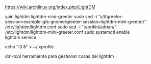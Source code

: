 https://wiki.archlinux.org/index.php/LightDM

yain lightdm lightdm-mini-greeter
sudo sed -i "s/#greeter-session=example-gtk-gnome/greeter-session=lightdm-mini-greeter/" /etc/lightdm/lightdm.conf
sudo sed -i "s/prikhi/adrian/" /etc/lightdm/lightdm-mini-greeter.conf
sudo systemctl enable lightdm.service

echo "i3 &" > ~/.xprofile

dm-tool
herramienta para gestionar cosas del lightdm



